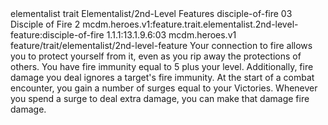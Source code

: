 <ability>
  <metadata>
    <class>elementalist</class>
    <feature_type>trait</feature_type>
    <file_dpath>Elementalist/2nd-Level Features</file_dpath>
    <item_id>disciple-of-fire</item_id>
    <item_index>03</item_index>
    <item_name>Disciple of Fire</item_name>
    <level>2</level>
    <scc>mcdm.heroes.v1:feature.trait.elementalist.2nd-level-feature:disciple-of-fire</scc>
    <scdc>1.1.1:13.1.9.6:03</scdc>
    <source>mcdm.heroes.v1</source>
    <type>feature/trait/elementalist/2nd-level-feature</type>
  </metadata>
  <effects>
    <effect type="mundane">Your connection to fire allows you to protect yourself from it, even as you rip away the protections of others. You have fire immunity equal to 5 plus your level. Additionally, fire damage you deal ignores a target&apos;s fire immunity.
At the start of a combat encounter, you gain a number of surges equal to your Victories. Whenever you spend a surge to deal extra damage, you can make that damage fire damage.</effect>
  </effects>
</ability>
